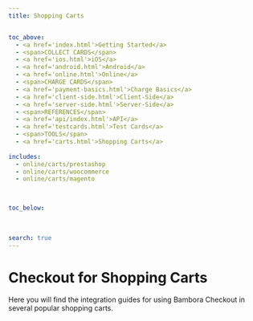 ```yaml
---
title: Shopping Carts


toc_above:
  - <a href='index.html'>Getting Started</a>
  - <span>COLLECT CARDS</span>
  - <a href='ios.html'>iOS</a>
  - <a href='android.html'>Android</a>
  - <a href='online.html'>Online</a>
  - <span>CHARGE CARDS</span>
  - <a href='payment-basics.html'>Charge Basics</a>
  - <a href='client-side.html'>Client-Side</a>
  - <a href='server-side.html'>Server-Side</a>
  - <span>REFERENCES</span>
  - <a href='api/index.html'>API</a>
  - <a href='testcards.html'>Test Cards</a>
  - <span>TOOLS</span>
  - <a href='carts.html'>Shopping Carts</a>
  
includes:
  - online/carts/prestashop
  - online/carts/woocommerce
  - online/carts/magento


  
toc_below:
  
  
  
search: true
---
```


# Checkout for Shopping Carts

Here you will find the integration guides for using Bambora Checkout in several popular shopping carts.